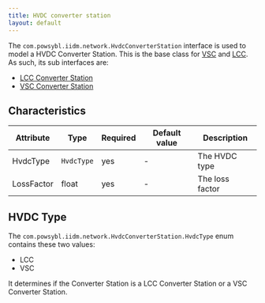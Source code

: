 ```yaml
---
title: HVDC converter station
layout: default
---
```


The `com.powsybl.iidm.network.HvdcConverterStation` interface is used to model a HVDC Converter Station. This is the base
class for [VSC]() and [LCC](). As such, its sub interfaces are:
- [LCC Converter Station](lccConverterStation.md)
- [VSC Converter Station](vscConverterStation.md)

## Characteristics

<div class="table-wrapper" markdown="block">

| Attribute | Type | Required | Default value | Description |
| --------- | ---- | -------- | ------------- | ----------- |
| HvdcType | `HvdcType` | yes | - | The HVDC type |
| LossFactor | float | yes | - | The loss factor |

</div>

## HVDC Type
The `com.powsybl.iidm.network.HvdcConverterStation.HvdcType` enum contains these two values:
- LCC
- VSC

It determines if the Converter Station is a LCC Converter Station or a VSC Converter Station.
